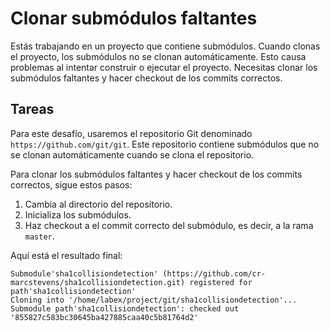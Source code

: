 # Clonar submódulos faltantes

Estás trabajando en un proyecto que contiene submódulos. Cuando clonas el proyecto, los submódulos no se clonan automáticamente. Esto causa problemas al intentar construir o ejecutar el proyecto. Necesitas clonar los submódulos faltantes y hacer checkout de los commits correctos.

## Tareas

Para este desafío, usaremos el repositorio Git denominado `https://github.com/git/git`. Este repositorio contiene submódulos que no se clonan automáticamente cuando se clona el repositorio.

Para clonar los submódulos faltantes y hacer checkout de los commits correctos, sigue estos pasos:

1. Cambia al directorio del repositorio.
2. Inicializa los submódulos.
3. Haz checkout a el commit correcto del submódulo, es decir, a la rama `master`.

Aquí está el resultado final:

```shell
Submodule'sha1collisiondetection' (https://github.com/cr-marcstevens/sha1collisiondetection.git) registered for path'sha1collisiondetection'
Cloning into '/home/labex/project/git/sha1collisiondetection'...
Submodule path'sha1collisiondetection': checked out '855827c583bc30645ba427885caa40c5b81764d2'
```
